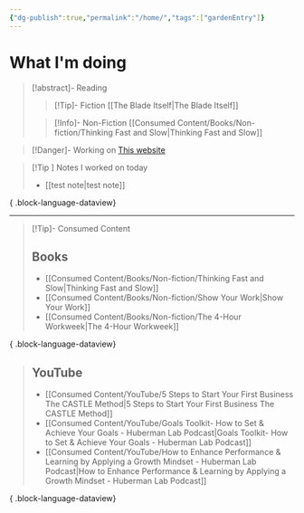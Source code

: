 ```yaml
---
{"dg-publish":true,"permalink":"/home/","tags":["gardenEntry"]}
---
```


# What I'm doing
> [!abstract]- Reading
> > [!Tip]- Fiction
> > [[The Blade Itself\|The Blade Itself]]
> 
> > [!Info]- Non-Fiction
> > [[Consumed Content/Books/Non-fiction/Thinking Fast and Slow\|Thinking Fast and Slow]]

> [!Danger]- Working on
> [This website](https://emrey.vercel.app/)

> [!Tip ] Notes I worked on today
>  - [[test note\|test note]]
> 
{ .block-language-dataview}

---
> [!Tip]- Consumed Content
> ## Books
>  - [[Consumed Content/Books/Non-fiction/Thinking Fast and Slow\|Thinking Fast and Slow]]
> - [[Consumed Content/Books/Non-fiction/Show Your Work\|Show Your Work]]
> - [[Consumed Content/Books/Non-fiction/The 4-Hour Workweek\|The 4-Hour Workweek]]
> 
{ .block-language-dataview}
> ## YouTube
>  - [[Consumed Content/YouTube/5 Steps to Start Your First Business The CASTLE Method\|5 Steps to Start Your First Business The CASTLE Method]]
> - [[Consumed Content/YouTube/Goals Toolkit- How to Set & Achieve Your Goals - Huberman Lab Podcast\|Goals Toolkit- How to Set & Achieve Your Goals - Huberman Lab Podcast]]
> - [[Consumed Content/YouTube/How to Enhance Performance & Learning by Applying a Growth Mindset - Huberman Lab Podcast\|How to Enhance Performance & Learning by Applying a Growth Mindset - Huberman Lab Podcast]]
> 
{ .block-language-dataview}
